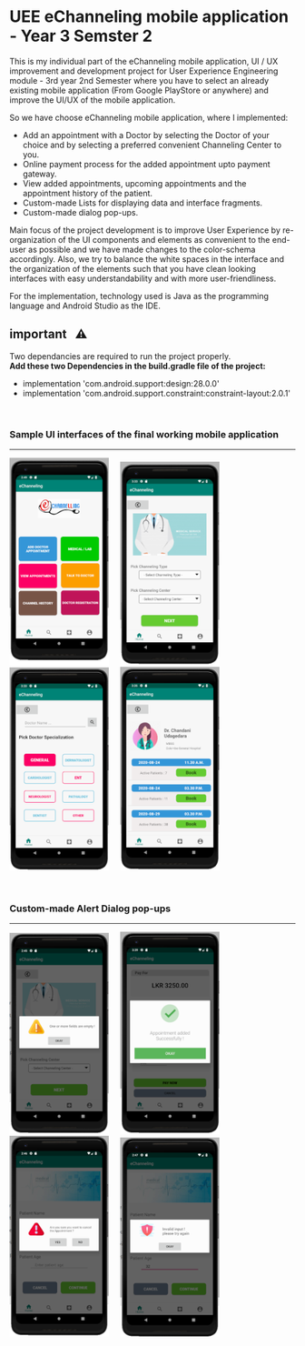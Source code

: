# UEE eChanneling mobile application - Year 3 Semster 2
This is my individual part of the eChanneling mobile application, UI / UX improvement and development project for User Experience Engineering module - 3rd year 2nd Semester where you have to select an already existing mobile application (From Google PlayStore or anywhere) and improve the UI/UX of the mobile application.

So we have choose eChanneling mobile application, where I implemented:

* Add an appointment with a Doctor by selecting the Doctor of your choice and by selecting a preferred convenient Channeling Center to you.
* Online payment process for the added appointment upto payment gateway. 
* View added appointments, upcoming appointments and the appointment history of the patient.
* Custom-made Lists for displaying data and interface fragments.
* Custom-made dialog pop-ups.

Main focus of the project development is to improve User Experience by re-organization of the UI components and elements as convenient to the end-user as possible and we have made changes to the color-schema accordingly.
Also, we try to balance the white spaces in the interface and the organization of the elements such that you have clean looking interfaces with easy understandability and with more user-friendliness. 

For the implementation, technology used is Java as the programming language and Android Studio as the IDE.

## important &nbsp; :warning:
Two dependancies are required to run the project properly.<br>
**Add these two Dependencies in the build.gradle file of the project:**

* implementation 'com.android.support:design:28.0.0'
* implementation 'com.android.support.constraint:constraint-layout:2.0.1'

<br>

### Sample UI interfaces of the final working mobile application
---
<img src="screenshots_of_the_working_application/Home interface.PNG" width="175px">  &nbsp;&nbsp;&nbsp; <img src="screenshots_of_the_working_application/Add appointment - Select channeling type.PNG" width="175px"> &nbsp;&nbsp;&nbsp; <img src="screenshots_of_the_working_application/Add appointment - Select Doctor Specialization.PNG" width="175px"> &nbsp;&nbsp;&nbsp; <img src="screenshots_of_the_working_application/Add appointment - Select date and time.PNG" width="175px">  

<br>

### Custom-made Alert Dialog pop-ups
---
<img src="screenshots_of_the_working_application/Invalid input error.PNG" width="175px">  &nbsp;&nbsp;&nbsp; <img src="screenshots_of_the_working_application/Add appointment - successfully added appointment.PNG" width="175px"> &nbsp;&nbsp;&nbsp;  <img src="screenshots_of_the_working_application/exit alert custom dialog.PNG" width="175px"> &nbsp;&nbsp;&nbsp; <img src="screenshots_of_the_working_application/invalid input dialog messsage.PNG" width="175px">
